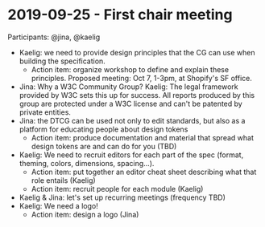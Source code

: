 # 2019-09-25 - First chair meeting

Participants: @jina, @kaelig

- Kaelig: we need to provide design principles that the CG can use when building the specification.
  - Action item: organize workshop to define and explain these principles. Proposed meeting: Oct 7, 1-3pm, at Shopify's SF office.
- Jina: Why a W3C Community Group? Kaelig: The legal framework provided by W3C sets this up for success. All reports produced by this group are protected under a W3C license and can't be patented by private entities.
- Jina: the DTCG can be used not only to edit standards, but also as a platform for educating people about design tokens
  - Action item: produce documentation and material that spread what design tokens are and can do for you (TBD)
- Kaelig: We need to recruit editors for each part of the spec (format, theming, colors, dimensions, spacing…).
  - Action item: put together an editor cheat sheet describing what that role entails (Kaelig)
  - Action item: recruit people for each module (Kaelig)
- Kaelig & Jina: let's set up recurring meetings (frequency TBD)
- Kaelig: We need a logo!
  - Action item: design a logo (Jina)
